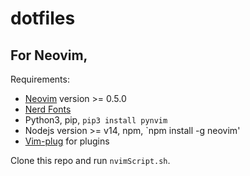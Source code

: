 # dotfiles

## For Neovim,

Requirements:
* [Neovim](https://github.com/neovim/neovim) version >= 0.5.0
* [Nerd Fonts](https://www.nerdfonts.com/)
* Python3, pip, `pip3 install pynvim`
* Nodejs version >= v14, npm, `npm install -g neovim'
* [Vim-plug](https://github.com/junegunn/vim-plug) for plugins

Clone this repo and run `nvimScript.sh`.
